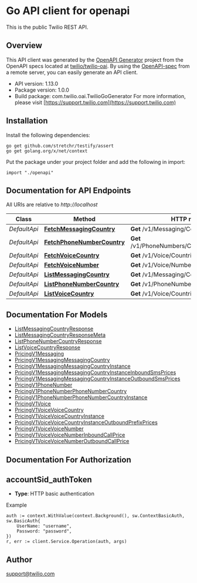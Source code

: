 # Go API client for openapi

This is the public Twilio REST API.

## Overview
This API client was generated by the [OpenAPI Generator](https://openapi-generator.tech) project from the OpenAPI specs located at [twilio/twilio-oai](https://github.com/twilio/twilio-oai/tree/main/spec).  By using the [OpenAPI-spec](https://www.openapis.org/) from a remote server, you can easily generate an API client.

- API version: 1.13.0
- Package version: 1.0.0
- Build package: com.twilio.oai.TwilioGoGenerator
For more information, please visit [https://support.twilio.com](https://support.twilio.com)

## Installation

Install the following dependencies:

```shell
go get github.com/stretchr/testify/assert
go get golang.org/x/net/context
```

Put the package under your project folder and add the following in import:

```golang
import "./openapi"
```

## Documentation for API Endpoints

All URIs are relative to *http://localhost*

Class | Method | HTTP request | Description
------------ | ------------- | ------------- | -------------
*DefaultApi* | [**FetchMessagingCountry**](docs/DefaultApi.md#fetchmessagingcountry) | **Get** /v1/Messaging/Countries/{IsoCountry} | 
*DefaultApi* | [**FetchPhoneNumberCountry**](docs/DefaultApi.md#fetchphonenumbercountry) | **Get** /v1/PhoneNumbers/Countries/{IsoCountry} | 
*DefaultApi* | [**FetchVoiceCountry**](docs/DefaultApi.md#fetchvoicecountry) | **Get** /v1/Voice/Countries/{IsoCountry} | 
*DefaultApi* | [**FetchVoiceNumber**](docs/DefaultApi.md#fetchvoicenumber) | **Get** /v1/Voice/Numbers/{Number} | 
*DefaultApi* | [**ListMessagingCountry**](docs/DefaultApi.md#listmessagingcountry) | **Get** /v1/Messaging/Countries | 
*DefaultApi* | [**ListPhoneNumberCountry**](docs/DefaultApi.md#listphonenumbercountry) | **Get** /v1/PhoneNumbers/Countries | 
*DefaultApi* | [**ListVoiceCountry**](docs/DefaultApi.md#listvoicecountry) | **Get** /v1/Voice/Countries | 


## Documentation For Models

 - [ListMessagingCountryResponse](docs/ListMessagingCountryResponse.md)
 - [ListMessagingCountryResponseMeta](docs/ListMessagingCountryResponseMeta.md)
 - [ListPhoneNumberCountryResponse](docs/ListPhoneNumberCountryResponse.md)
 - [ListVoiceCountryResponse](docs/ListVoiceCountryResponse.md)
 - [PricingV1Messaging](docs/PricingV1Messaging.md)
 - [PricingV1MessagingMessagingCountry](docs/PricingV1MessagingMessagingCountry.md)
 - [PricingV1MessagingMessagingCountryInstance](docs/PricingV1MessagingMessagingCountryInstance.md)
 - [PricingV1MessagingMessagingCountryInstanceInboundSmsPrices](docs/PricingV1MessagingMessagingCountryInstanceInboundSmsPrices.md)
 - [PricingV1MessagingMessagingCountryInstanceOutboundSmsPrices](docs/PricingV1MessagingMessagingCountryInstanceOutboundSmsPrices.md)
 - [PricingV1PhoneNumber](docs/PricingV1PhoneNumber.md)
 - [PricingV1PhoneNumberPhoneNumberCountry](docs/PricingV1PhoneNumberPhoneNumberCountry.md)
 - [PricingV1PhoneNumberPhoneNumberCountryInstance](docs/PricingV1PhoneNumberPhoneNumberCountryInstance.md)
 - [PricingV1Voice](docs/PricingV1Voice.md)
 - [PricingV1VoiceVoiceCountry](docs/PricingV1VoiceVoiceCountry.md)
 - [PricingV1VoiceVoiceCountryInstance](docs/PricingV1VoiceVoiceCountryInstance.md)
 - [PricingV1VoiceVoiceCountryInstanceOutboundPrefixPrices](docs/PricingV1VoiceVoiceCountryInstanceOutboundPrefixPrices.md)
 - [PricingV1VoiceVoiceNumber](docs/PricingV1VoiceVoiceNumber.md)
 - [PricingV1VoiceVoiceNumberInboundCallPrice](docs/PricingV1VoiceVoiceNumberInboundCallPrice.md)
 - [PricingV1VoiceVoiceNumberOutboundCallPrice](docs/PricingV1VoiceVoiceNumberOutboundCallPrice.md)


## Documentation For Authorization



## accountSid_authToken

- **Type**: HTTP basic authentication

Example

```golang
auth := context.WithValue(context.Background(), sw.ContextBasicAuth, sw.BasicAuth{
    UserName: "username",
    Password: "password",
})
r, err := client.Service.Operation(auth, args)
```


## Author

support@twilio.com

